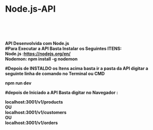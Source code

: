 # Node.js-API<br><br><br>
<b>API Desenvolvida com Node.js<b> <br>
<b>#Para Executar a API Basta Instalar os Seguintes ITENS:<b>
 <br>Node.js :https://nodejs.org/en/<br>
 Nodemon: npm install -g nodemon
 
 #Depois de INSTALDO os Itens acima basta ir a pasta da API digitar a seguinte linha de comando no Terminal ou CMD
 
 npm run dev
 
 #depois de Iniciado a API Basta digitar no Navegador :
 
 localhost:3001/v1/products<br>OU<br>
 localhost:3001/v1/customers<br>OU<br>
 localhost:3001/v1/orders<br>
 

